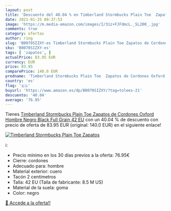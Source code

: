 ```yaml
---
layout: post
title: 'Descuento del 40.04 % en Timberland Stormbucks Plain Toe  Zapatos'
date: 2021-01-25 09:37:53
image: 'https://m.media-amazon.com/images/I/31z+FJFdmcL._SL200_.jpg'
comments: true
category: ofertas
author: ring
slug: 'B0070SIZXY-es Timberland Stormbucks Plain Toe Zapatos de Cordones Oxford...'
sku: 'B0070SIZXY-es'
tags: [ 'zapatos', ]
actualPrice: 83.95 EUR
currency: EUR
price: 83.95
comparePrice: 140.0 EUR
prodname: 'Timberland Stormbucks Plain Toe  Zapatos de Cordones Oxford Hombre  Negro Black Full Grain  42 EU'
country: 'es'
flag: '🇪🇸'
buyurl: 'https://www.amazon.es/dp/B0070SIZXY/?tag=tolees-21'
descuento: '40.04'
average: '76.95'
---
```


Tienes [Timberland Stormbucks Plain Toe  Zapatos de Cordones Oxford Hombre  Negro Black Full Grain  42 EU](https://www.amazon.es/dp/B0070SIZXY/?tag=tolees-21) con un 40.04 % de descuento con precio de oferta de 83.95 EUR (original: 140.0 EUR) en el siguiente enlace!

[![Timberland Stormbucks Plain Toe  Zapatos](https://m.media-amazon.com/images/I/31z+FJFdmcL._SL200_.jpg)](https://www.amazon.es/dp/B0070SIZXY/?tag=tolees-21)

ℹ️:

- Precio mínimo en los 30 días previos a la oferta: 76.95€
- Cierre: cordones
- Adecuado para: hombre
- Material exterior: cuero
- Tacón 2 centímetros
- Talla: 42 EU (Talla de fabricante: 8.5 M US)
- Material de la suela: goma
- Color: negro

[🛒 Accede a la oferta!!](https://www.amazon.es/dp/B0070SIZXY/?tag=tolees-21)
